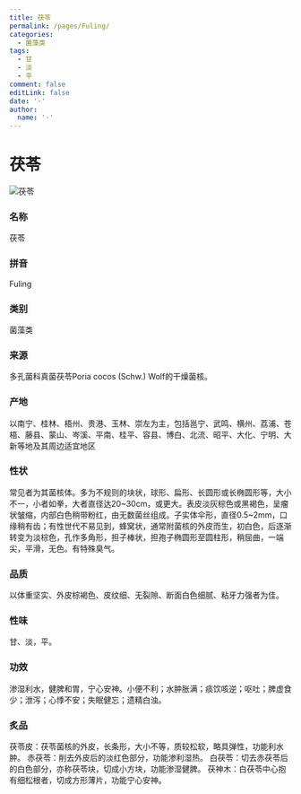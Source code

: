 ```yaml
---
title: 茯苓
permalink: /pages/Fuling/
categories: 
  - 菌藻类
tags: 
  - 甘
  - 淡
  - 平
comment: false
editLink: false
date: '·'
author: 
  name: '·'
---
```

# 茯苓

![茯苓](https://image.zhongyibaike.com/image/%E8%8C%AF%E8%8B%93/%E8%8C%AF%E8%8B%931.jpg)

<!-- more -->
### 名称
茯苓

### 拼音
Fuling

### 类别
菌藻类

### 来源
多孔菌科真菌茯苓Poria cocos (Schw.) Wolf的干燥菌核。

### 产地
以南宁、桂林、梧州、贵港、玉林、崇左为主，包括邕宁、武鸣、横州、荔浦、苍梧、藤县、蒙山、岑溪、平南、桂平、容县、博白、北流、昭平、大化、宁明、大新等地及其周边适宜地区

### 性状
常见者为其菌核体。多为不规则的块状，球形、扁形、长圆形或长椭圆形等，大小不一，小者如拳，大者直径达20~30cm，或更大。表皮淡灰棕色或黑褐色，呈瘤状皱缩，内部白色稍带粉红，由无数菌丝组成。子实体伞形，直径0.5~2mm，口缘稍有齿；有性世代不易见到，蜂窝状，通常附菌核的外皮而生，初白色，后逐渐转变为淡棕色，孔作多角形，担子棒状，担孢子椭圆形至圆柱形，稍屈曲，一端尖，平滑，无色。有特殊臭气。

### 品质
以体重坚实、外皮棕褐色、皮纹细、无裂隙、断面白色细腻、粘牙力强者为佳。

### 性味
甘、淡，平。

### 功效
渗湿利水，健脾和胃，宁心安神。小便不利；水肿胀满；痰饮咳逆；呕吐；脾虚食少；泄泻；心悸不安；失眠健忘；遗精白浊。

### 炙品
茯苓皮：茯苓菌核的外皮，长条形，大小不等，质较松软，略具弹性，功能利水肿。
赤茯苓：削去外皮后的淡红色部分，功能渗利湿热。
白茯苓：切去赤茯苓后的白色部分，亦称茯苓块，切成小方块，功能渗湿健脾。
茯神木：白茯苓中心抱有细松根者，切成方形薄片，功能宁心安神。